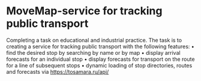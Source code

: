 # MoveMap-service for tracking public transport
Completing a task on educational and industrial practice. The task is to creating a service for tracking public transport with the following features: 
• find the desired stop by searching by name or by map
• display arrival forecasts for an individual stop
• display forecasts for transport on the route for a line of subsequent stops
• dynamic loading of stop directories, routes and forecasts via https://tosamara.ru/api/

